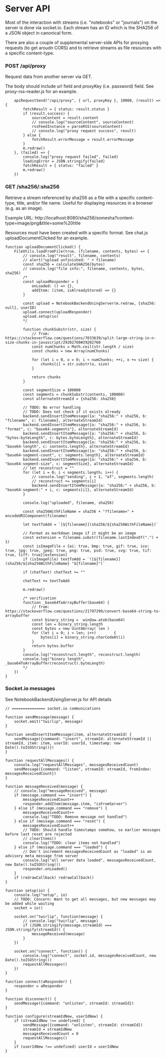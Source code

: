 # Server API

Most of the interaction with streams (i.e. "notebooks" or "journals") on the server is done via socket.io. Each stream has an ID which is the SHA256 of a JSON object in canonical form. 

There are also a couple of supplemental server-side APIs for proxying requests (to get aroudn CORS) and to retrieve streams as file resources with a specific content-type.

### POST /api/proxy

Request data from another server via GET.

The body should include url field and proxyKey (i.e. password) field. See proxy-rss-reader.js for an example.

        apiRequestSend("/api/proxy", { url, proxyKey }, 10000, (result) => {
            fetchResult = { status: result.status }
            if (result.success) {
                sourceContent = result.content
                // console.log("sourceContent", sourceContent)
                rssFeedInstance = parseRSS(sourceContent)
                // console.log("proxy request success", result)
            } else {
                fetchResult.errorMessage = result.errorMessage
            }
            m.redraw()
        }, (failed) => {
            console.log("proxy request failed", failed)
            loadingError = JSON.stringify(failed)
            fetchResult = { status: "failed" }
            m.redraw()
        })

### GET /sha256/:sha256

Retrieve a stream referenced by sha256 as a file with a specific content-type, title, and/or file name. Useful for displaying resources in a browser (e.g. as an image).

Example URL: http://localhost:8080/sha256/somesha?content-type=image/png&title=some%20title

Resources must have been created with a specific format. See chat.js uploadDocumentClicked for an example.

    function uploadDocumentClicked() {
        FileUtils.loadFromFile(true, (filename, contents, bytes) => {
            // console.log("result", filename, contents)
            // alert("upload unfinished: " + filename)
            const sha256 = calculateSHA256(bytes)
            // console.log("file info:", filename, contents, bytes, sha256)
            /*
            const uploadResponder = {
                onLoaded: () => {},
                addItem: (item, isAlreadyStored) => {}
            }

            const upload = NotebookBackendUsingServer(m.redraw, {sha256: null}, userID)
            upload.connect(uploadResponder)
            upload.setup(io)
            */

            function chunkSubstr(str, size) {
                // from: https://stackoverflow.com/questions/7033639/split-large-string-in-n-size-chunks-in-javascript/29202760#29202760
                const numChunks = Math.ceil(str.length / size)
                const chunks = new Array(numChunks)

                for (let i = 0, o = 0; i < numChunks; ++i, o += size) {
                    chunks[i] = str.substr(o, size)
                }

                return chunks
            }

            const segmentSize = 100000
            const segments = chunkSubstr(contents, 100000)
            const alternateStreamId = {sha256: sha256}

            // TODO: No error handling
            // TODO: Does not check if it exists already
            backend.sendInsertItemMessage({a: "sha256:" + sha256, b: "filename", c: filename}, alternateStreamId)
            backend.sendInsertItemMessage({a: "sha256:" + sha256, b: "format", c: "base64-segments"}, alternateStreamId)
            backend.sendInsertItemMessage({a: "sha256:" + sha256, b: "bytes-byteLength", c: bytes.byteLength}, alternateStreamId)
            backend.sendInsertItemMessage({a: "sha256:" + sha256, b: "base64-length", c: contents.length}, alternateStreamId)
            backend.sendInsertItemMessage({a: "sha256:" + sha256, b: "base64-segment-count", c: segments.length}, alternateStreamId)
            backend.sendInsertItemMessage({a: "sha256:" + sha256, b: "base64-segment-size", c: segmentSize}, alternateStreamId)
            // let reconstruct = ""
            for (let i = 0; i < segments.length; i++) {
                // console.log("sending", i + 1, "of", segments.length)
                // reconstruct += segments[i]
                backend.sendInsertItemMessage({a: "sha256:" + sha256, b: "base64-segment:" + i, c: segments[i]}, alternateStreamId)
            }

            console.log("uploaded", filename, sha256)

            const sha256WithFileName = sha256 + "?filename=" + encodeURIComponent(filename)

            let textToAdd = `[${filename}](sha256/${sha256WithFileName})`

            // Format as markdown image if it might be an image
            const extension = filename.substr(filename.lastIndexOf(".") + 1)
            const isImageFile = {ai: true, bmp: true, gif: true, ico: true, jpg: true, jpeg: true, png: true, psd: true, svg: true, tif: true, tiff: true}[extension]
            if (isImageFile) textToAdd = `![${filename}](sha256/${sha256WithFileName} "${filename}")`

            if (chatText) chatText += ""

            chatText += textToAdd

            m.redraw()

            /* verification
            function _base64ToArrayBuffer(base64) {
                // from: https://stackoverflow.com/questions/21797299/convert-base64-string-to-arraybuffer
                const binary_string =  window.atob(base64)
                const len = binary_string.length
                const bytes = new Uint8Array( len )
                for (let i = 0; i < len; i++)        {
                    bytes[i] = binary_string.charCodeAt(i)
                }
                return bytes.buffer
            }
            console.log("reconstruct.length", reconstruct.length)
            console.log("binary length", _base64ToArrayBuffer(reconstruct).byteLength)
            */
        })
    }

### Socket.io messages

See NotebookBackendUsingServer.js for API details

    // =============== socket.io communications

    function sendMessage(message) {
        socket.emit("twirlip", message)
    }

    function sendInsertItemMessage(item, alternateStreamId) {
        sendMessage({command: "insert", streamId: alternateStreamId || streamId, item: item, userId: userId, timestamp: new Date().toISOString()})
    }

    function requestAllMessages() {
        console.log("requestAllMessages", messagesReceivedCount)
        sendMessage({command: "listen", streamId: streamId, fromIndex: messagesReceivedCount})
    }

    function messageReceived(message) {
        // console.log("messageReceived", message)
        if (message.command === "insert") {
            messagesReceivedCount++
            responder.addItem(message.item, "isFromServer")
        } else if (message.command === "remove") {
            messagesReceivedCount++
            console.log("TODO: Remove message not handled")
        } else if (message.command === "reset") {
            messagesReceivedCount++
            // TODO: Should handle timestamps somehow, so earlier messages before last reset are rejected
            // clearItems()
            console.log("TODO: clear items not handled")
        } else if (message.command === "loaded") {
            // Don't increment messagesReceivedCount as "loaded" is an advisory meta message from server
            console.log("all server data loaded", messagesReceivedCount, new Date().toISOString())
            responder.onLoaded()
        }
        if (redrawCallback) redrawCallback()
    }

    function setup(io) {
        console.log("setup", io)
        // TODO: Concern: Want to get all messages, but new messages may be added while waiting
        socket = io()

        socket.on("twirlip", function(message) {
            // console.log("twirlip", message)
            if (JSON.stringify(message.streamId) === JSON.stringify(streamId)) {
                messageReceived(message)
            }
        })

        socket.on("connect", function() {
            console.log("connect", socket.id, messagesReceivedCount, new Date().toISOString())
            requestAllMessages()
        })
    }

    function connect(aResponder) {
        responder = aResponder
    }

    function disconnect() {
        sendMessage({command: "unlisten", streamId: streamId})
    }

    function configure(streamIdNew, userIdNew) {
        if (streamIdNew !== undefined) {
            sendMessage({command: "unlisten", streamId: streamId})
            streamId = streamIdNew
            messagesReceivedCount = 0
            requestAllMessages()
        }
        if (userIdNew !== undefined) userId = userIdNew
    }